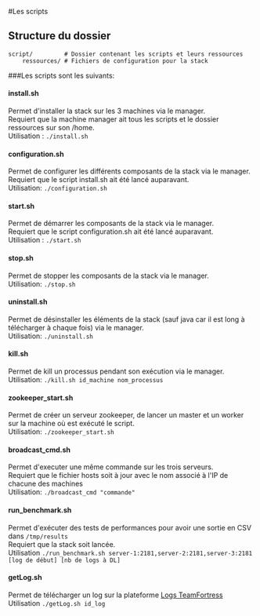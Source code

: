 #Les scripts

## Structure du dossier

	script/	        # Dossier contenant les scripts et leurs ressources
		ressources/ # Fichiers de configuration pour la stack

###Les scripts sont les suivants: 

#### install.sh
Permet d'installer la stack sur les 3 machines via le manager.  
Requiert que la machine manager ait tous les scripts et le dossier ressources sur son /home.  
Utilisation : `./install.sh`

#### configuration.sh
Permet de configurer les différents composants de la stack via le manager.  
Requiert que le script install.sh ait été lancé auparavant.  
Utilisation: `./configuration.sh`

#### start.sh
Permet de démarrer les composants de la stack via le manager.  
Requiert que le script configuration.sh ait été lancé auparavant.  
Utilisation : `./start.sh`

#### stop.sh
Permet de stopper les composants de la stack via le manager.  
Utilisation: `./stop.sh`

#### uninstall.sh
Permet de désinstaller les éléments de la stack (sauf java car il est long à télécharger à chaque fois) via le manager.  
Utilisation: `./uninstall.sh`

#### kill.sh
Permet de kill un processus pendant son exécution via le manager.  
Utilisation: `./kill.sh id_machine nom_processus`

#### zookeeper_start.sh
Permet de créer un serveur zookeeper, de lancer un master et un worker sur la machine où est exécuté le script.  
Utilisation: `./zookeeper_start.sh`

#### broadcast_cmd.sh
Permet d'executer une même commande sur les trois serveurs.  
Requiert que le fichier hosts soit à jour avec le nom associé à l'IP de chacune des machines  
Utilisation: `./broadcast_cmd "commande"`

#### run_benchmark.sh
Permet d'exécuter des tests de performances pour avoir une sortie en CSV dans `/tmp/results`  
Requiert que la stack soit lancée.  
Utilisation `./run_benchmark.sh server-1:2181,server-2:2181,server-3:2181 [log de début] [nb de logs à DL]`

#### getLog.sh
Permet de télécharger un log sur la plateforme [Logs TeamFortress](http://logs.tf/)  
Utilisation `./getLog.sh id_log`
#### 
